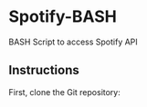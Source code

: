 # Spotify-BASH

 BASH Script to access Spotify API

 ## Instructions

 First, clone the Git repository:
```bash
```
